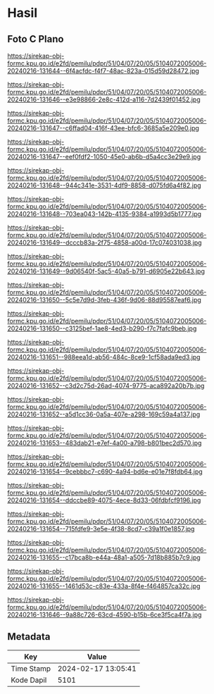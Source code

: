 # Hasil

## Foto C Plano

https://sirekap-obj-formc.kpu.go.id/e2fd/pemilu/pdpr/51/04/07/20/05/5104072005006-20240216-131644--6f4acfdc-f4f7-48ac-823a-015d59d28472.jpg

https://sirekap-obj-formc.kpu.go.id/e2fd/pemilu/pdpr/51/04/07/20/05/5104072005006-20240216-131646--e3e98866-2e8c-412d-a116-7d2439f01452.jpg

https://sirekap-obj-formc.kpu.go.id/e2fd/pemilu/pdpr/51/04/07/20/05/5104072005006-20240216-131647--c6ffad04-416f-43ee-bfc6-3685a5e209e0.jpg

https://sirekap-obj-formc.kpu.go.id/e2fd/pemilu/pdpr/51/04/07/20/05/5104072005006-20240216-131647--eef0fdf2-1050-45e0-ab6b-d5a4cc3e29e9.jpg

https://sirekap-obj-formc.kpu.go.id/e2fd/pemilu/pdpr/51/04/07/20/05/5104072005006-20240216-131648--944c341e-3531-4df9-8858-d075fd6a4f82.jpg

https://sirekap-obj-formc.kpu.go.id/e2fd/pemilu/pdpr/51/04/07/20/05/5104072005006-20240216-131648--703ea043-142b-4135-9384-a1993d5b1777.jpg

https://sirekap-obj-formc.kpu.go.id/e2fd/pemilu/pdpr/51/04/07/20/05/5104072005006-20240216-131649--dcccb83a-2f75-4858-a00d-17c074031038.jpg

https://sirekap-obj-formc.kpu.go.id/e2fd/pemilu/pdpr/51/04/07/20/05/5104072005006-20240216-131649--9d06540f-5ac5-40a5-b791-d6905e22b643.jpg

https://sirekap-obj-formc.kpu.go.id/e2fd/pemilu/pdpr/51/04/07/20/05/5104072005006-20240216-131650--5c5e7d9d-3feb-436f-9d06-88d95587eaf6.jpg

https://sirekap-obj-formc.kpu.go.id/e2fd/pemilu/pdpr/51/04/07/20/05/5104072005006-20240216-131650--c3125bef-1ae8-4ed3-b290-f7c7fafc9beb.jpg

https://sirekap-obj-formc.kpu.go.id/e2fd/pemilu/pdpr/51/04/07/20/05/5104072005006-20240216-131651--988eea1d-ab56-484c-8ce9-1cf58ada9ed3.jpg

https://sirekap-obj-formc.kpu.go.id/e2fd/pemilu/pdpr/51/04/07/20/05/5104072005006-20240216-131652--c3d2c75d-26ad-4074-9775-aca892a20b7b.jpg

https://sirekap-obj-formc.kpu.go.id/e2fd/pemilu/pdpr/51/04/07/20/05/5104072005006-20240216-131652--a5d1cc36-0a5a-407e-a298-169c59a4a137.jpg

https://sirekap-obj-formc.kpu.go.id/e2fd/pemilu/pdpr/51/04/07/20/05/5104072005006-20240216-131653--483dab21-e7ef-4a00-a798-b801bec2d570.jpg

https://sirekap-obj-formc.kpu.go.id/e2fd/pemilu/pdpr/51/04/07/20/05/5104072005006-20240216-131654--9cebbbc7-c690-4a94-bd6e-e01e7f8fdb64.jpg

https://sirekap-obj-formc.kpu.go.id/e2fd/pemilu/pdpr/51/04/07/20/05/5104072005006-20240216-131654--ddccbe89-4075-4ece-8d33-06fdbfcf9196.jpg

https://sirekap-obj-formc.kpu.go.id/e2fd/pemilu/pdpr/51/04/07/20/05/5104072005006-20240216-131654--715fdfe9-3e5e-4f38-8cd7-c39a1f0e1857.jpg

https://sirekap-obj-formc.kpu.go.id/e2fd/pemilu/pdpr/51/04/07/20/05/5104072005006-20240216-131655--c17bca8b-e44a-48a1-a505-7d18b885b7c9.jpg

https://sirekap-obj-formc.kpu.go.id/e2fd/pemilu/pdpr/51/04/07/20/05/5104072005006-20240216-131655--1461d53c-c83e-433a-8f4e-f464857ca32c.jpg

https://sirekap-obj-formc.kpu.go.id/e2fd/pemilu/pdpr/51/04/07/20/05/5104072005006-20240216-131646--9a88c726-63cd-4590-b15b-6ce3f5ca4f7a.jpg


## Metadata

| Key        | Value               |
| ---------- | ------------------- |
| Time Stamp | 2024-02-17 13:05:41 |
| Kode Dapil | 5101                |



